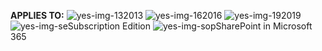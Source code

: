 **APPLIES TO:** ![yes-img-13](../media/yes.png)2013 ![yes-img-16](../media/yes.png)2016 ![yes-img-19](../media/yes.png)2019 ![yes-img-se](../media/yes.png)Subscription Edition ![yes-img-sop](../media/yes.png)SharePoint in Microsoft 365
